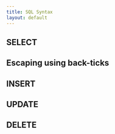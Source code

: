 ```yaml
---
title: SQL Syntax
layout: default
---
```


## SELECT

## Escaping using back-ticks

## INSERT

## UPDATE

## DELETE